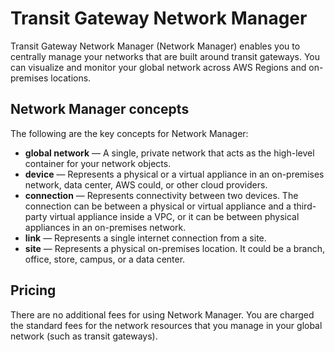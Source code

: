 # Transit Gateway Network Manager<a name="what-is-network-manager"></a>

Transit Gateway Network Manager \(Network Manager\) enables you to centrally manage your networks that are built around transit gateways\. You can visualize and monitor your global network across AWS Regions and on\-premises locations\.

## Network Manager concepts<a name="concepts"></a>

The following are the key concepts for Network Manager:
+ ****global network**** — A single, private network that acts as the high\-level container for your network objects\.
+ ****device**** — Represents a physical or a virtual appliance in an on\-premises network, data center, AWS could, or other cloud providers\.
+ ****connection**** — Represents connectivity between two devices\. The connection can be between a physical or virtual appliance and a third\-party virtual appliance inside a VPC, or it can be between physical appliances in an on\-premises network\.
+ ****link**** — Represents a single internet connection from a site\.
+ ****site**** — Represents a physical on\-premises location\. It could be a branch, office, store, campus, or a data center\.

## Pricing<a name="nm-pricing"></a>

There are no additional fees for using Network Manager\. You are charged the standard fees for the network resources that you manage in your global network \(such as transit gateways\)\.